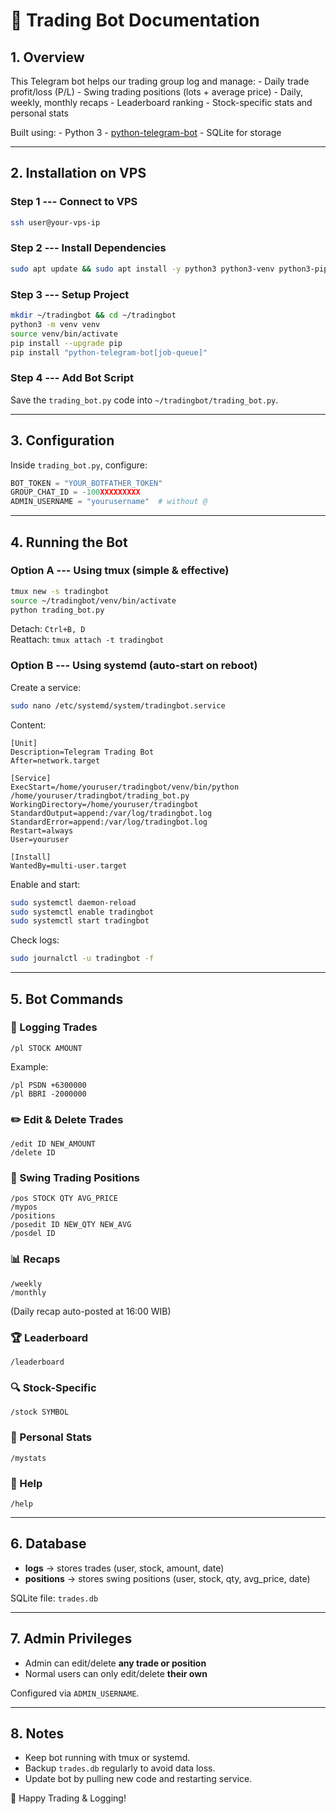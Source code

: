 # 📘 Trading Bot Documentation

## 1. Overview

This Telegram bot helps our trading group log and manage: - Daily trade
profit/loss (P/L) - Swing trading positions (lots + average price) -
Daily, weekly, monthly recaps - Leaderboard ranking - Stock-specific
stats and personal stats

Built using: - Python 3 -
[python-telegram-bot](https://docs.python-telegram-bot.org/) - SQLite
for storage

------------------------------------------------------------------------

## 2. Installation on VPS

### Step 1 --- Connect to VPS

``` bash
ssh user@your-vps-ip
```

### Step 2 --- Install Dependencies

``` bash
sudo apt update && sudo apt install -y python3 python3-venv python3-pip tmux sqlite3
```

### Step 3 --- Setup Project

``` bash
mkdir ~/tradingbot && cd ~/tradingbot
python3 -m venv venv
source venv/bin/activate
pip install --upgrade pip
pip install "python-telegram-bot[job-queue]"
```

### Step 4 --- Add Bot Script

Save the `trading_bot.py` code into `~/tradingbot/trading_bot.py`.

------------------------------------------------------------------------

## 3. Configuration

Inside `trading_bot.py`, configure:

``` python
BOT_TOKEN = "YOUR_BOTFATHER_TOKEN"
GROUP_CHAT_ID = -100XXXXXXXXX
ADMIN_USERNAME = "yourusername"  # without @
```

------------------------------------------------------------------------

## 4. Running the Bot

### Option A --- Using tmux (simple & effective)

``` bash
tmux new -s tradingbot
source ~/tradingbot/venv/bin/activate
python trading_bot.py
```

Detach: `Ctrl+B, D`\
Reattach: `tmux attach -t tradingbot`

### Option B --- Using systemd (auto-start on reboot)

Create a service:

``` bash
sudo nano /etc/systemd/system/tradingbot.service
```

Content:

    [Unit]
    Description=Telegram Trading Bot
    After=network.target

    [Service]
    ExecStart=/home/youruser/tradingbot/venv/bin/python /home/youruser/tradingbot/trading_bot.py
    WorkingDirectory=/home/youruser/tradingbot
    StandardOutput=append:/var/log/tradingbot.log
    StandardError=append:/var/log/tradingbot.log
    Restart=always
    User=youruser

    [Install]
    WantedBy=multi-user.target

Enable and start:

``` bash
sudo systemctl daemon-reload
sudo systemctl enable tradingbot
sudo systemctl start tradingbot
```

Check logs:

``` bash
sudo journalctl -u tradingbot -f
```

------------------------------------------------------------------------

## 5. Bot Commands

### 📌 Logging Trades

    /pl STOCK AMOUNT

Example:

    /pl PSDN +6300000
    /pl BBRI -2000000

### ✏️ Edit & Delete Trades

    /edit ID NEW_AMOUNT
    /delete ID

### 🏦 Swing Trading Positions

    /pos STOCK QTY AVG_PRICE
    /mypos
    /positions
    /posedit ID NEW_QTY NEW_AVG
    /posdel ID

### 📊 Recaps

    /weekly
    /monthly

(Daily recap auto-posted at 16:00 WIB)

### 🏆 Leaderboard

    /leaderboard

### 🔍 Stock-Specific

    /stock SYMBOL

### 👤 Personal Stats

    /mystats

### 📘 Help

    /help

------------------------------------------------------------------------

## 6. Database

-   **logs** → stores trades (user, stock, amount, date)
-   **positions** → stores swing positions (user, stock, qty, avg_price,
    date)

SQLite file: `trades.db`

------------------------------------------------------------------------

## 7. Admin Privileges

-   Admin can edit/delete **any trade or position**
-   Normal users can only edit/delete **their own**

Configured via `ADMIN_USERNAME`.

------------------------------------------------------------------------

## 8. Notes

-   Keep bot running with tmux or systemd.
-   Backup `trades.db` regularly to avoid data loss.
-   Update bot by pulling new code and restarting service.

🚀 Happy Trading & Logging!
